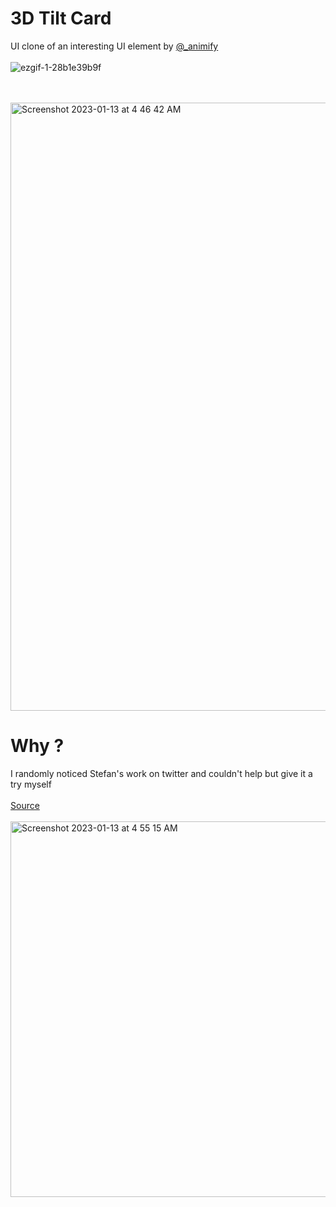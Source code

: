 # 3D Tilt Card

UI clone of an interesting UI element by [@_animify](https://twitter.com/_animify/status/1610736547871031296)
<br/> <br/>
![ezgif-1-28b1e39b9f](https://user-images.githubusercontent.com/37739153/212202985-d9c855dc-ddba-4692-af07-492de23e0f5b.gif)

<br/> <br/>
<img width="973" alt="Screenshot 2023-01-13 at 4 46 42 AM" src="https://user-images.githubusercontent.com/37739153/212202291-2ffd4393-b557-4bc2-ae1e-102ed9124fd9.png">
<br/>

# Why ?

I randomly noticed Stefan's work on twitter and couldn't help but give it a try myself
<br/> <br/>
[Source](https://twitter.com/_animify/status/1610736547871031296) <br/> <br />
<img width="601" alt="Screenshot 2023-01-13 at 4 55 15 AM" src="https://user-images.githubusercontent.com/37739153/212202539-a8e43ced-5b39-4a79-8eab-b75d453702f2.png">
